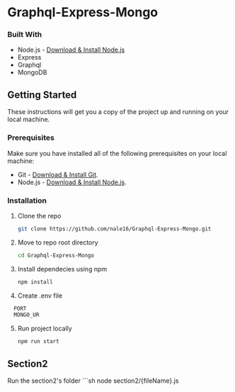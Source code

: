 # Graphql-Express-Mongo
### Built With
- Node.js - [Download & Install Node.js](https://nodejs.org/en/download/)
- Express
- Graphql
- MongoDB

## Getting Started

These instructions will get you a copy of the project up and running on your local machine.

### Prerequisites

Make sure you have installed all of the following prerequisites on your local machine:

- Git - [Download & Install Git](https://git-scm.com/downloads).
- Node.js - [Download & Install Node.js](https://nodejs.org/en/download/).

### Installation

1. Clone the repo
   ```sh
   git clone https://github.com/nale16/Graphql-Express-Mongo.git
   ```
2. Move to repo root directory
   ```sh
   cd Graphql-Express-Mongo
   ```
3. Install dependecies using npm
   ```sh
   npm install
   ```
4. Create .env file
  ```sh
    PORT
    MONGO_UR
   ```
5. Run project locally
   ```sh
   npm run start
   ```

## Section2

   Run the section2's folder
    ```sh
   node section2/{fileName}.js
   ```
